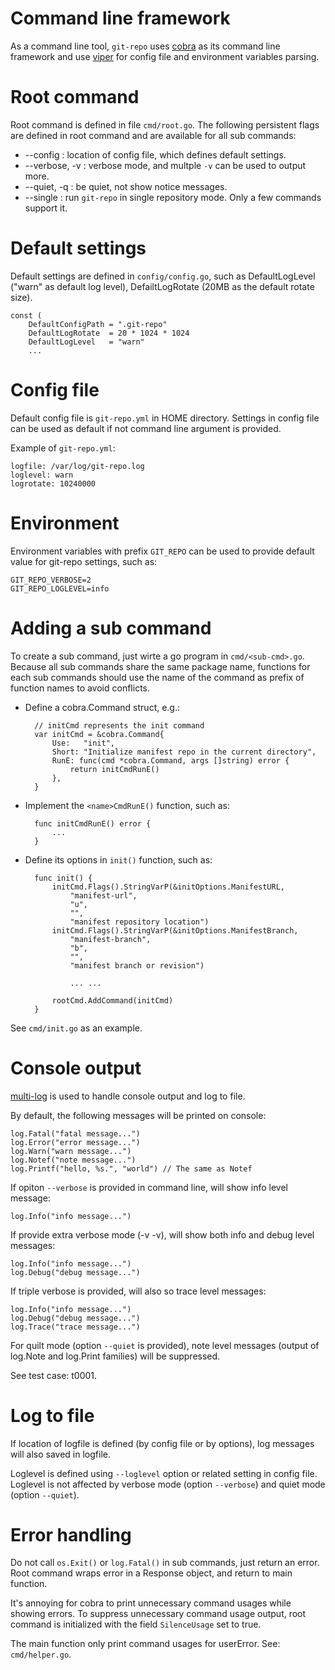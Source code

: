 # Command line framework

As a command line tool, `git-repo` uses [cobra](https://github.com/spf13/cobra)
as its command line framework and use [viper](https://github.com/spf13/viper)
for config file and environment variables parsing.


# Root command

Root command is defined in file `cmd/root.go`.  The following persistent flags
are defined in root command and are available for all sub commands:

* --config <config-file> : location of config file, which defines default settings.
* --verbose, -v : verbose mode, and multple `-v` can be used to output more.
* --quiet, -q : be quiet, not show notice messages.
* --single : run `git-repo` in single repository mode. Only a few commands support it.


# Default settings

Default settings are defined in `config/config.go`, such as DefaultLogLevel
("warn" as default log level), DefailtLogRotate (20MB as the default rotate size).

    const (
    	DefaultConfigPath = ".git-repo"
    	DefaultLogRotate  = 20 * 1024 * 1024
    	DefaultLogLevel   = "warn"
    	...


# Config file

Default config file is `git-repo.yml` in HOME directory.  Settings in config
file can be used as default if not command line argument is provided.

Example of `git-repo.yml`:

    logfile: /var/log/git-repo.log
    loglevel: warn
    logrotate: 10240000


# Environment

Environment variables with prefix `GIT_REPO` can be used to provide default
value for git-repo settings, such as:

    GIT_REPO_VERBOSE=2
    GIT_REPO_LOGLEVEL=info


# Adding a sub command

To create a sub command, just wirte a go program in `cmd/<sub-cmd>.go`.
Because all sub commands share the same package name, functions for each
sub commands should use the name of the command as prefix of function names
to avoid conflicts.

* Define a cobra.Command struct, e.g.:

        // initCmd represents the init command
        var initCmd = &cobra.Command{
        	Use:   "init",
        	Short: "Initialize manifest repo in the current directory",
        	RunE: func(cmd *cobra.Command, args []string) error {
        		return initCmdRunE()
        	},
        }

* Implement the `<name>CmdRunE()` function, such as:

        func initCmdRunE() error {
        	...
        }

* Define its options in `init()` function, such as:

        func init() {
        	initCmd.Flags().StringVarP(&initOptions.ManifestURL,
        		"manifest-url",
        		"u",
        		"",
        		"manifest repository location")
        	initCmd.Flags().StringVarP(&initOptions.ManifestBranch,
        		"manifest-branch",
        		"b",
        		"",
        		"manifest branch or revision")

                ... ...

        	rootCmd.AddCommand(initCmd)
        }

See `cmd/init.go` as an example.


# Console output

[multi-log](https://github.com/jiangxin/multi-log) is used to handle console
output and log to file.

By default, the following messages will be printed on console:

    log.Fatal("fatal message...")
    log.Error("error message...")
    log.Warn("warn message...")
    log.Notef("note message...")
    log.Printf("hello, %s.", "world") // The same as Notef

If opiton `--verbose` is provided in command line, will show info level
message:

    log.Info("info message...")

If provide extra verbose mode (-v -v), will show both info and debug level
messages:

    log.Info("info message...")
    log.Debug("debug message...")

If triple verbose is provided, will also so trace level messages:

    log.Info("info message...")
    log.Debug("debug message...")
    log.Trace("trace message...")

For quilt mode (option `--quiet` is provided), note level messages (output of
log.Note and log.Print families) will be suppressed.

See test case: t0001.


# Log to file

If location of logfile is defined (by config file or by options), log messages
will also saved in logfile.

Loglevel is defined using `--loglevel` option or related setting in config file.
Loglevel is not affected by verbose mode (option `--verbose`) and quiet mode
(option `--quiet`).


# Error handling

Do not call `os.Exit()` or `log.Fatal()` in sub commands, just return an error.
Root command wraps error in a Response object, and return to main function.

It's annoying for cobra to print unnecessary command usages while showing
errors.  To suppress unnecessary command usage output, root command is
initialized with the field `SilenceUsage` set to true.

The main function only print command usages for userError. See: `cmd/helper.go`.

